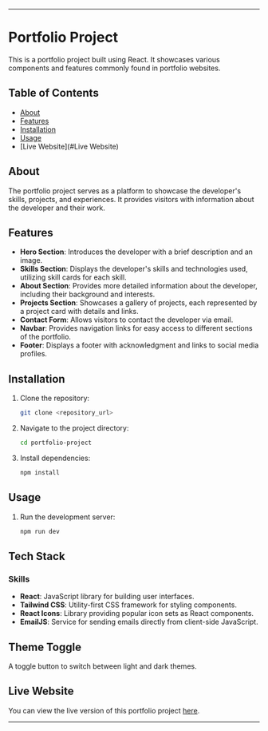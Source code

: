 
---

# Portfolio Project

This is a portfolio project built using React. It showcases various components and features commonly found in portfolio websites.

## Table of Contents

- [About](#about)
- [Features](#features)
- [Installation](#installation)
- [Usage](#usage)
- [Live Website](#Live Website)

## About

The portfolio project serves as a platform to showcase the developer's skills, projects, and experiences. It provides visitors with information about the developer and their work.

## Features

- **Hero Section**: Introduces the developer with a brief description and an image.
- **Skills Section**: Displays the developer's skills and technologies used, utilizing skill cards for each skill.
- **About Section**: Provides more detailed information about the developer, including their background and interests.
- **Projects Section**: Showcases a gallery of projects, each represented by a project card with details and links.
- **Contact Form**: Allows visitors to contact the developer via email.
- **Navbar**: Provides navigation links for easy access to different sections of the portfolio.
- **Footer**: Displays a footer with acknowledgment and links to social media profiles.

## Installation

1. Clone the repository:
    ```bash
    git clone <repository_url>
    ```

2. Navigate to the project directory:
    ```bash
    cd portfolio-project
    ```

3. Install dependencies:
    ```bash
    npm install
    ```

## Usage

1. Run the development server:
    ```bash
    npm run dev
    ```


## Tech Stack

### Skills

- **React**: JavaScript library for building user interfaces.
- **Tailwind CSS**: Utility-first CSS framework for styling components.
- **React Icons**: Library providing popular icon sets as React components.
- **EmailJS**: Service for sending emails directly from client-side JavaScript.

## Theme Toggle

A toggle button to switch between light and dark themes.

## Live Website

You can view the live version of this portfolio project [here](https://lovepreetsing.netlify.app/).

---
